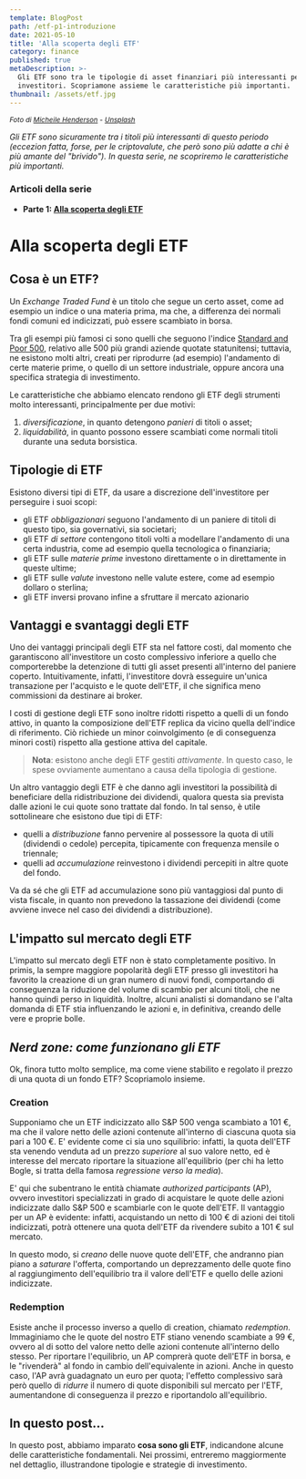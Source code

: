 ```yaml
---
template: BlogPost
path: /etf-p1-introduzione
date: 2021-05-10
title: 'Alla scoperta degli ETF'
category: finance
published: true
metaDescription: >-
  Gli ETF sono tra le tipologie di asset finanziari più interessanti per i piccoli
  investitori. Scopriamone assieme le caratteristiche più importanti.
thumbnail: /assets/etf.jpg
---
```


<p style="font-size: 12px; font-style: italic">
Foto di <a href="https://unsplash.com/@micheile?utm_source=unsplash&utm_medium=referral&utm_content=creditCopyText">Micheile Henderson</a> - <a href="https://unsplash.com/s/photos/money?utm_source=unsplash&utm_medium=referral&utm_content=creditCopyText">Unsplash</a>
</p>  

*Gli ETF sono sicuramente tra i titoli più interessanti di questo periodo (eccezion fatta, forse, per le criptovalute, che però sono più adatte a chi è più amante del "brivido"). In questa serie, ne scopriremo le caratteristiche più importanti.*

### Articoli della serie

* **Parte 1: [Alla scoperta degli ETF](#)**

# Alla scoperta degli ETF

## Cosa è un ETF?

Un *Exchange Traded Fund* è un titolo che segue un certo asset, come ad esempio un indice o una materia prima, ma che, a differenza dei normali fondi comuni ed indicizzati, può essere scambiato in borsa.

Tra gli esempi più famosi ci sono quelli che seguono l'indice [Standard and Poor 500](https://it.wikipedia.org/wiki/S%26P_500), relativo alle 500 più grandi aziende quotate statunitensi; tuttavia, ne esistono molti altri, creati per riprodurre (ad esempio) l'andamento di certe materie prime, o quello di un settore industriale, oppure ancora una specifica strategia di investimento.

Le caratteristiche che abbiamo elencato rendono gli ETF degli strumenti molto interessanti, principalmente per due motivi:

1. *diversificazione*, in quanto detengono *panieri* di titoli o asset;
2. *liquidabilità*, in quanto possono essere scambiati come normali titoli durante una seduta borsistica.

## Tipologie di ETF

Esistono diversi tipi di ETF, da usare a discrezione dell'investitore per perseguire i suoi scopi:

* gli ETF *obbligazionari* seguono l'andamento di un paniere di titoli di questo tipo, sia governativi, sia societari;
* gli ETF *di settore* contengono titoli volti a modellare l'andamento di una certa industria, come ad esempio quella tecnologica o finanziaria;
* gli ETF sulle *materie prime* investono direttamente o in direttamente in queste ultime;
* gli ETF sulle *valute* investono nelle valute estere, come ad esempio dollaro o sterlina;
* gli ETF inversi provano infine a sfruttare il mercato azionario

## Vantaggi e svantaggi degli ETF

Uno dei vantaggi principali degli ETF sta nel fattore costi, dal momento che garantiscono all'investitore un costo complessivo inferiore a quello che comporterebbe la detenzione di tutti gli asset presenti all'interno del paniere coperto. Intuitivamente, infatti, l'investitore dovrà esseguire un'unica transazione per l'acquisto e le quote dell'ETF, il che significa meno commissioni da destinare ai broker.

I costi di gestione degli ETF sono inoltre ridotti rispetto a quelli di un fondo attivo, in quanto la composizione dell'ETF replica da vicino quella dell'indice di riferimento. Ciò richiede un minor coinvolgimento (e di conseguenza minori costi) rispetto alla gestione attiva del capitale.

> **Nota**: esistono anche degli ETF gestiti *attivamente*. In questo caso, le spese ovviamente aumentano a causa della tipologia di gestione.

Un altro vantaggio degli ETF è che danno agli investitori la possibilità di beneficiare della ridistribuzione dei dividendi, qualora questa sia prevista dalle azioni le cui quote sono trattate dal fondo. In tal senso, è utile sottolineare che esistono due tipi di ETF:

* quelli a *distribuzione* fanno pervenire al possessore la quota di utili (dividendi o cedole) percepita, tipicamente con frequenza mensile o triennale;
* quelli ad *accumulazione* reinvestono i dividendi percepiti in altre quote del fondo.

Va da sé che gli ETF ad accumulazione sono più vantaggiosi dal punto di vista fiscale, in quanto non prevedono la tassazione dei dividendi (come avviene invece nel caso dei dividendi a distribuzione).

## L'impatto sul mercato degli ETF

L'impatto sul mercato degli ETF non è stato completamente positivo. In primis, la sempre maggiore popolarità degli ETF presso gli investitori ha favorito la creazione di un gran numero di nuovi fondi, comportando di conseguenza la riduzione del volume di scambio per alcuni titoli, che ne hanno quindi perso in liquidità. Inoltre, alcuni analisti si domandano se l'alta domanda di ETF stia influenzando le azioni e, in definitiva, creando delle vere e proprie bolle.

## *Nerd zone: come funzionano gli ETF*

Ok, finora tutto molto semplice, ma come viene stabilito e regolato il prezzo di una quota di un fondo ETF? Scopriamolo insieme.

### Creation

Supponiamo che un ETF indicizzato allo S&P 500 venga scambiato a 101 €, ma che il valore netto delle azioni contenute all'interno di ciascuna quota sia pari a 100 €. E' evidente come ci sia uno squilibrio: infatti, la quota dell'ETF sta venendo venduta ad un prezzo *superiore* al suo valore netto, ed è interesse del mercato riportare la situazione all'equilibrio (per chi ha letto Bogle, si tratta della famosa *regressione verso la media*).

E' qui che subentrano le entità chiamate *authorized participants* (AP), ovvero investitori specializzati in grado di acquistare le quote delle azioni indicizzate dallo S&P 500 e scambiarle con le quote dell'ETF. Il vantaggio per un AP è evidente: infatti, acquistando un netto di 100 € di azioni dei titoli indicizzati, potrà ottenere una quota dell'ETF da rivendere subito a 101 € sul mercato. 

In questo modo, si *creano* delle nuove quote dell'ETF, che andranno pian piano a *saturare* l'offerta, comportando un deprezzamento delle quote fino al raggiungimento dell'equilibrio tra il valore dell'ETF e quello delle azioni indicizzate.

### Redemption

Esiste anche il processo inverso a quello di creation, chiamato *redemption*. Immaginiamo che le quote del nostro ETF stiano venendo scambiate a 99 €, ovvero al di sotto del valore netto delle azioni contenute all'interno dello stesso. Per riportare l'equilibrio, un AP comprerà quote dell'ETF in borsa, e le "rivenderà" al fondo in cambio dell'equivalente in azioni. Anche in questo caso, l'AP avrà guadagnato un euro per quota; l'effetto complessivo sarà però quello di *ridurre* il numero di quote disponibili sul mercato per l'ETF, aumentandone di conseguenza il prezzo e riportandolo all'equilibrio.

## In questo post...

In questo post, abbiamo imparato **cosa sono gli ETF**, indicandone alcune delle caratteristiche fondamentali. Nei prossimi, entreremo maggiormente nel dettaglio, illustrandone tipologie e strategie di investimento.

